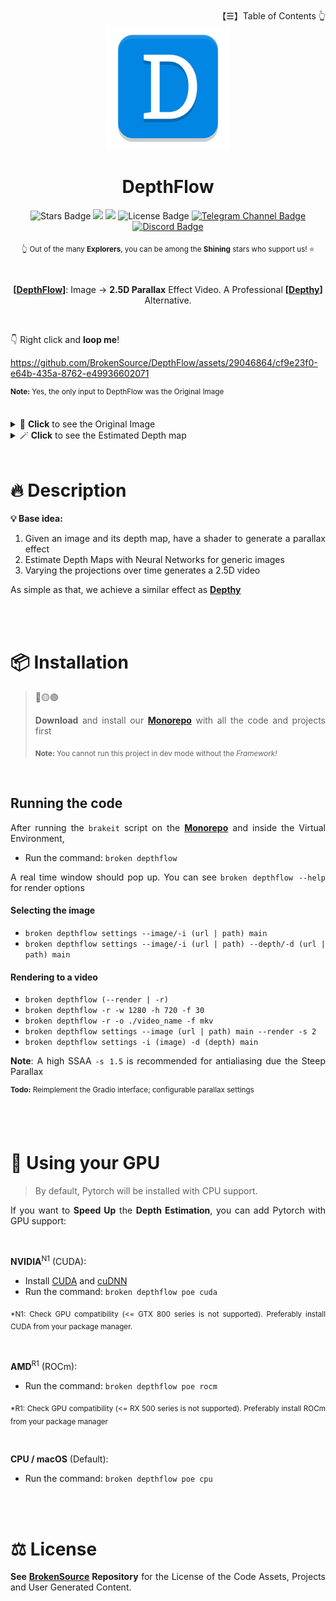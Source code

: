 <div align="right">
【☰】Table of Contents 👆
</div>

<div align="justify">

<div align="center">
  <img src="./DepthFlow/Resources/DepthFlow.png" width="200">

  <h1>DepthFlow</h1>

  <img src="https://img.shields.io/github/stars/BrokenSource/DepthFlow" alt="Stars Badge"/>
  <img src="https://img.shields.io/endpoint?url=https%3A%2F%2Fhits.dwyl.com%2FBrokenSource%2FDepthFlow.json%3Fshow%3Dunique&label=Visitors&color=blue"/>
  <img src="https://img.shields.io/endpoint?url=https%3A%2F%2Fhits.dwyl.com%2FBrokenSource%2FDepthFlow.json&label=Page%20Views&color=blue"/>
  <img src="https://img.shields.io/github/license/BrokenSource/DepthFlow?color=blue" alt="License Badge"/>
  <a href="https://t.me/brokensource">
    <img src="https://img.shields.io/badge/Telegram-Channel-blue?logo=telegram" alt="Telegram Channel Badge"/>
  </a>
  <a href="https://discord.gg/KjqvcYwRHm">
    <img src="https://img.shields.io/discord/1184696441298485370?label=Discord&color=blue" alt="Discord Badge"/>
  </a>

  <sub> 👆 Out of the many **Explorers**, you can be among the **Shining** stars who support us! ⭐️ </sub>

  <br>

  **[**[**DepthFlow**](https://github.com/BrokenSource/DepthFlow)**]**: Image → **2.5D Parallax** Effect Video. A Professional **[**[**Depthy**](https://depthy.stamina.pl)**]** Alternative.
</div>

<br>

👇 Right click and **loop me**!

https://github.com/BrokenSource/DepthFlow/assets/29046864/cf9e23f0-e64b-435a-8762-e49936602071

<sup><b>Note:</b> Yes, the only input to DepthFlow was the Original Image</sup>

<br>

<details>
<summary>🎩 <b>Click</b> to see the Original Image </summary>
  <br>
  <a href="https://wallhaven.cc/w/pkz5r9">
    <img src="https://github.com/BrokenSource/DepthFlow/assets/29046864/1975fdc9-9517-4700-88dd-ed8175ab813f" alt="Original Image">
  </a>
  <br>
  <b>Source:</b> <a href="https://wallhaven.cc/w/pkz5r9">Wallhaven</a>. All images remain property of their original owners. ⚖️
  <br>
  <br>
</details>

<details>
<summary>🪄 <b>Click</b> to see the Estimated Depth map </summary>
  <br>
  <img src="https://github.com/BrokenSource/DepthFlow/assets/29046864/7f73775e-0b08-4a4f-bf97-7cb8f3aecad8" alt="Depth Map">
  <br>
  The Depth Map was estimated with <a href="https://github.com/isl-org/ZoeDepth"><b>ZoeDepth</b></a> 🚀
  <br>
  <br>
</details>

<br>

# 🔥 Description

**💡 Base idea:**
1. Given an image and its depth map, have a shader to generate a parallax effect
2. Estimate Depth Maps with Neural Networks for generic images
3. Varying the projections over time generates a 2.5D video

As simple as that, we achieve a similar effect as [**Depthy**](https://depthy.stamina.pl)

<br>
<br>

# 📦 Installation

> 🔴🟡🟢
>
> **Download** and install our [**Monorepo**](https://github.com/BrokenSource/BrokenSource#-running-from-the-source-code) with all the code and projects first
>
> <sub><b>Note:</b> You cannot run this project in dev mode without the <i>Framework!</i></sub>

<br>

## Running the code

After running the `brakeit` script on the [**Monorepo**](https://github.com/BrokenSource/BrokenSource#-running-from-the-source-code) and inside the Virtual Environment,

- Run the command: `broken depthflow`

A real time window should pop up. You can see `broken depthflow --help` for render options

#### Selecting the image
- `broken depthflow settings --image/-i (url | path) main`
- `broken depthflow settings --image/-i (url | path) --depth/-d (url | path) main`

#### Rendering to a video
- `broken depthflow (--render | -r)`
- `broken depthflow -r -w 1280 -h 720 -f 30`
- `broken depthflow -r -o ./video_name -f mkv`
- `broken depthflow settings --image (url | path) main --render -s 2`
- `broken depthflow settings -i (image) -d (depth) main`

<b>Note</b>: A high SSAA `-s 1.5` is recommended for antialiasing due the Steep Parallax

<sup><b>Todo:</b> Reimplement the Gradio interface; configurable parallax settings</sup>

<br>
<br>

# 🚀 Using your GPU

> By default, Pytorch will be installed with CPU support.

If you want to **Speed Up** the **Depth Estimation**, you can add Pytorch with GPU support:

<br>

**NVIDIA**<sup>N1</sup> (CUDA):
- Install [CUDA](https://developer.nvidia.com/cuda-downloads) and [cuDNN](https://developer.nvidia.com/cudnn)
- Run the command: `broken depthflow poe cuda`

<sub>*N1: Check GPU compatibility (<= GTX 800 series is not supported). Preferably install CUDA from your package manager.</sub>


<br>

**AMD**<sup>R1</sup> (ROCm):
- Run the command: `broken depthflow poe rocm`

<sub>*R1: Check GPU compatibility (<= RX 500 series is not supported). Preferably install ROCm from your package manager</sub>


<br>

**CPU / macOS** (Default):

- Run the command: `broken depthflow poe cpu`


<br>
<br>

# ⚖️ License

**See [BrokenSource](https://github.com/BrokenSource/BrokenSource) Repository** for the License of the Code Assets, Projects and User Generated Content.

</div>